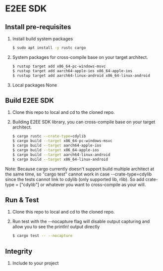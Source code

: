 # E2EE SDK

## Install pre-requisites
1. Install build system packages
	```bash
	$ sudo apt install -y rustc cargo
	```
2. System packages for cross-compile base on your target architect.
	```bash
    $ rustup target add x86_64-pc-windows-msvc
	$ rustup target add aarch64-apple-ios x86_64-apple-ios
    $ rustup target add aarch64-linux-android x86_64-linux-android
	```

3. Local packages
	None

## Build E2EE SDK
1. Clone this repo to local and cd to the cloned repo.

2. Building E2EE SDK library, you can cross-compile base on your target architect.
	```bash
	$ cargo rustc --crate-type=cdylib
    $ cargo build --target x86_64-pc-windows-msvc
    $ cargo build --target aarch64-apple-ios
    $ cargo build --target x86_64-apple-ios
    $ cargo build --target aarch64-linux-android
    $ cargo build --target x86_64-linux-android
	```
Note: Because cargo currently doesn't support build multiple architect at the same time, so "cargo test" cannot work in case --crate-type=cdylib since the tests cannot link to cdylib (only supported lib, rlib). So add crate-type = ["cdylib"] or whatever you want to cross-compile as your will.

## Run & Test
1. Clone this repo to local and cd to the cloned repo.

2. Run test with the --nocapture flag will disable output capturing and allow you to see the println! output directly
    ```bash
	$ cargo test -- --nocapture
	```

## Integrity
1. Include to your project